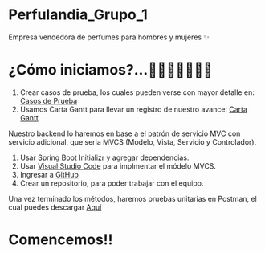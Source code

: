 # Perfulandia_Grupo_1
Empresa vendedora de perfumes para hombres y mujeres ✨

# ¿Cómo iniciamos?...👩🏻‍💻🥇👨🏻‍💻
1. Crear casos de prueba, los cuales pueden verse con mayor detalle en: [Casos de Prueba](https://docs.google.com/spreadsheets/d/14TDQm57UXrLNfO6yh2W4BZ1GGhcZ_xp6S-X-IP6Si2U/edit?gid=681915443#gid=681915443)
2. Usamos Carta Gantt para llevar un registro de nuestro avance:  [Carta Gantt](https://docs.google.com/spreadsheets/d/1T88xv_SvmG8MqBjmDm0QIB9hgcdLkPwPyVFqAx14S-c/edit?usp=sharing)

Nuestro backend lo haremos en base a el patrón de servicio MVC con servicio adicional, que seria MVCS (Modelo, Vista, Servicio y Controlador).
1. Usar [Spring Boot Initializr](https://start.spring.io/) y agregar dependencias.
2. Usar [Visual Studio Code](https://code.visualstudio.com/download) para implmentar el módelo MVCS.
3. Ingresar a [GitHub](https://github.com/login)
4. Crear un repositorio, para poder trabajar con el equipo.

Una vez terminado los métodos, haremos pruebas unitarias en Postman, el cual puedes descargar [Aquí](https://www.postman.com/downloads/)

# Comencemos!!



